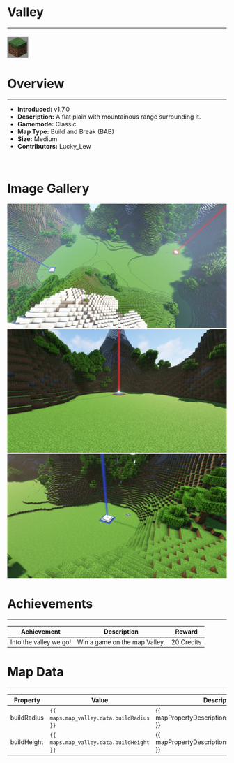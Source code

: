 # Valley

***

#### ![valleyicon](../assets/maps/valley/valley-icon.jpg)

# Overview
***
- **Introduced:** v1.7.0
- **Description:** A flat plain with mountainous range surrounding it.
- **Gamemode:** Classic
- **Map Type:** Build and Break (BAB)
- **Size:** Medium
- **Contributors:** Lucky_Lew

<br />  

# Image Gallery
![Valley - Beacon](../assets/maps/valley/valley-overview.jpg '')
![Valley - Red Base](../assets/maps/valley/valley-redbase.jpg '')
![Valley - Blue Base](../assets/maps/valley/valley-bluebase.jpg '')

# Achievements
***

| Achievement | Description | Reward |
| ----- | ----- | ------ |
| Into the valley we go! | Win a game on the map Valley. | 20 Credits |



# Map Data
***

| Property | Value | Description |
| ----------- | ----------- | ------ |
| buildRadius |`{{ maps.map_valley.data.buildRadius }}`| {{ mapPropertyDescriptions.buildRadius.classic }} |
| buildHeight |`{{ maps.map_valley.data.buildHeight }}`| {{ mapPropertyDescriptions.buildHeight.classic }} |
